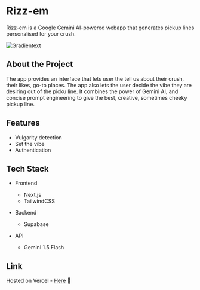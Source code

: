 # Rizz-em

Rizz-em is a Google Gemini AI-powered webapp that generates pickup lines personalised for your crush.

![Gradientext](https://rizz-em.vercel.app/opengraph-image.jpeg?3e8be9ba1e35ca5e)

## About the Project

The app provides an interface that lets user the tell us about their crush, their likes, go-to places. The app also lets the user decide the vibe they are desiring out of the picku line. It combines the power of Gemini AI, and concise prompt engineering to give the best, creative, sometimes cheeky pickup line.

## Features

-   Vulgarity detection
-   Set the vibe
-   Authentication

## Tech Stack

-   Frontend

    -   Next.js
    -   TailwindCSS

-   Backend

    -   Supabase

-   API
    -   Gemini 1.5 Flash

## Link

Hosted on Vercel - [Here](https://rizz-em.vercel.app) 🔗
